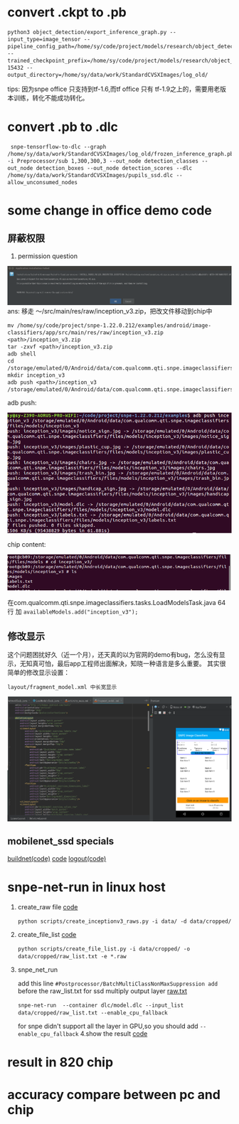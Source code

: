 # convert .ckpt to .pb
  
    python3 object_detection/export_inference_graph.py --input_type=image_tensor --pipeline_config_path=/home/sy/code/project/models/research/object_detection/training/pipeline.config --trained_checkpoint_prefix=/home/sy/code/project/models/research/object_detection/training/model.ckpt-15432 --output_directory=/home/sy/data/work/StandardCVSXImages/log_old/

   tips: 因为snpe office 只支持到tf-1.6,而tf office 只有 tf-1.9之上的，需要用老版本训练，转化不能成功转化。
   
# convert .pb to .dlc
  
     snpe-tensorflow-to-dlc --graph /home/sy/data/work/StandardCVSXImages/log_old/frozen_inference_graph.pb -i Preprocessor/sub 1,300,300,3 --out_node detection_classes --out_node detection_boxes --out_node detection_scores --dlc /home/sy/data/work/StandardCVSXImages/pupils_ssd.dlc --allow_unconsumed_nodes
# some change in office demo code
  ## 屏蔽权限
   1. permission question
  
   ![permission](pic/permission.png)
   ans: 移走 ～/src/main/res/raw/inception_v3.zip，把改文件移动到chip中
         
    mv /home/sy/code/project/snpe-1.22.0.212/examples/android/image-classifiers/app/src/main/res/raw/inception_v3.zip <path>/inception_v3.zip
    tar -zxvf <path>/inception_v3.zip
    adb shell
    cd /storage/emulated/0/Android/data/com.qualcomm.qti.snpe.imageclassifiers/files/models
    mkdir inception_v3
    adb push <path>/inception_v3 /storage/emulated/0/Android/data/com.qualcomm.qti.snpe.imageclassifiers/files/models/inception_v3
      
   adb push:
   
   ![adbpush](pic/adb_push.png)
     
   chip content:
   
   ![chip](pic/chip.png)
    
   在com.qualcomm.qti.snpe.imageclassifiers.tasks.LoadModelsTask.java 64行 加
     `availableModels.add("inception_v3");` 
  
  ## 修改显示
  这个问题困扰好久（近一个月），还天真的以为官网的demo有bug，怎么没有显示，无知真可怕，最后app工程师出面解决，知晓一种语言是多么重要。
  其实很简单的修改显示设置：
  
    layout/fragment_model.xml 中长宽显示
  ![show](pic/show.png)
  
  ## mobilenet_ssd specials
  [buildnet(code)](../../../../java/LoadNetworkTask.java)
  [code](../../../../java/LoadModelsTask.java)
  [logout(code)](../../../../java/ClassifyImageWithFloatTensorTask.java)
 
# snpe-net-run in linux host
1. create_raw file [code](../../../../scripts/create_ssd_raws.py)
 
    `python scripts/create_inceptionv3_raws.py -i data/ -d data/cropped/`
 
2. create_file_list [code](../../../../scripts/create_file_list.py)
 
    `python scripts/create_file_list.py -i data/cropped/ -o data/cropped/raw_list.txt -e *.raw`
3. snpe_net_run 

    add this line  `#Postprocessor/BatchMultiClassNonMaxSuppression add ` before  the raw_list.txt for ssd multiply output layer [raw.txt](pic/raw_list.txt)
    
   `snpe-net-run  --container dlc/model.dlc --input_list data/cropped/raw_list.txt --enable_cpu_fallback`
   
   
   for snpe didn't support all the layer in GPU,so you should add `--enable_cpu_fallback`
 4.show the result [code](../../../../scripts/show_ssd_detection.py)

# result in 820 chip


# accuracy compare between pc and chip